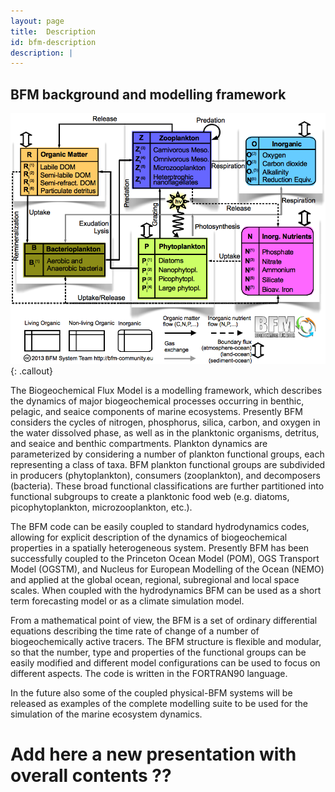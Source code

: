 ```yaml
---
layout: page
title:  Description
id: bfm-description
description: |
---
```


## BFM background and modelling framework

![BFM Scheme](/img/bfm_scheme_V5_pelagic_web.png){: .callout}

The Biogeochemical Flux Model is a modelling framework, which
describes the dynamics of major biogeochemical processes occurring in
benthic, pelagic, and seaice components of marine ecosystems.
Presently BFM considers the cycles of nitrogen, phosphorus, silica,
carbon, and oxygen in the water dissolved phase, as well as in the planktonic
organisms, detritus, and seaice and benthic compartments.
Plankton dynamics are parameterized by considering a number of
plankton functional groups, each representing a class of taxa. BFM
plankton functional groups are subdivided in producers
(phytoplankton), consumers (zooplankton), and decomposers (bacteria).
These broad functional classifications are further partitioned into
functional subgroups to create a planktonic food web (e.g. diatoms,
picophytoplankton, microzooplankton,
etc.).

The BFM code can be easily coupled to standard hydrodynamics codes,
allowing for explicit description of the dynamics of biogeochemical
properties in a spatially heterogeneous system. Presently BFM has been
successfully coupled to the Princeton Ocean Model (POM), OGS Transport
Model (OGSTM), and Nucleus for European Modelling of the Ocean
(NEMO) and applied at the global ocean, regional, subregional and
local space scales. When coupled with the hydrodynamics BFM can be
used as a short term forecasting model or as a climate simulation
model.

From a mathematical point of view, the BFM is a set of ordinary
differential equations describing the time rate of change of a number
of biogeochemically active tracers. The BFM structure is flexible and
modular, so that the number, type and properties of the functional
groups can be easily modified and different model configurations can
be used to focus on different aspects. The code is written in the
FORTRAN90 language.

In the future also some of the coupled physical-BFM systems will be
released as examples of the complete modelling suite to be used for
the simulation of the marine ecosystem dynamics.

# Add here a new presentation with overall contents ??

